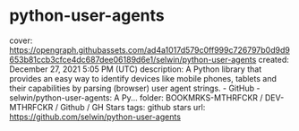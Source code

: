 # python-user-agents

cover: https://opengraph.githubassets.com/ad4a1017d579c0ff999c726797b0d9d9653b81ccb3cfce4dc687dee06189d6e1/selwin/python-user-agents
created: December 27, 2021 5:05 PM (UTC)
description: A Python library that provides an easy way to identify devices like mobile phones, tablets and their capabilities by parsing (browser) user agent strings. - GitHub - selwin/python-user-agents: A Py...
folder: BOOKMRKS-MTHRFCKR / DEV-MTHRFCKR / Github / GH Stars
tags: github stars
url: https://github.com/selwin/python-user-agents